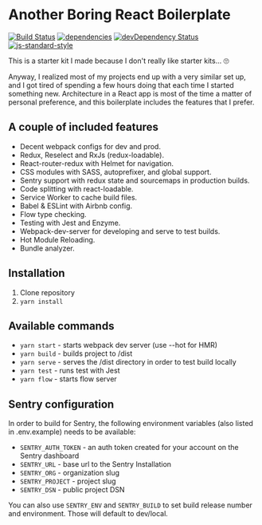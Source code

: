 # Another Boring React Boilerplate

[![Build Status](https://travis-ci.org/davezuko/react-redux-starter-kit.svg?branch=master)](https://travis-ci.org/interactive-solutions/backoffice-starterkit?branch=master)
[![dependencies](https://david-dm.org/interactive-solutions/backoffice-starterkit.svg)](https://david-dm.org/interactive-solutions/backoffice-starterkit)
[![devDependency Status](https://david-dm.org/interactive-solutions/backoffice-starterkit/dev-status.svg)](https://david-dm.org/interactive-solutions/backoffice-starterkit#info=devDependencies)
[![js-standard-style](https://img.shields.io/badge/code%20style-standard-brightgreen.svg)](http://standardjs.com/)

This is a starter kit I made because I don't really like starter kits... 🙄

Anyway, I realized most of my projects end up with a very similar set up, and I got tired of
spending a few hours doing that each time I started something new. Architecture in a React app is
most of the time a matter of personal preference, and this boilerplate includes the features that I
prefer.

## A couple of included features

* Decent webpack configs for dev and prod.
* Redux, Reselect and RxJs (redux-loadable).
* React-router-redux with Helmet for navigation.
* CSS modules with SASS, autoprefixer, and global support.
* Sentry support with redux state and sourcemaps in production builds.
* Code splitting with react-loadable.
* Service Worker to cache build files.
* Babel & ESLint with Airbnb config.
* Flow type checking.
* Testing with Jest and Enzyme.
* Webpack-dev-server for developing and serve to test builds.
* Hot Module Reloading.
* Bundle analyzer.

## Installation

1. Clone repository
2. `yarn install`

## Available commands

* `yarn start` - starts webpack dev server (use --hot for HMR)
* `yarn build` - builds project to /dist
* `yarn serve` - serves the /dist directory in order to test build locally
* `yarn test` - runs test with Jest
* `yarn flow` - starts flow server

## Sentry configuration

In order to build for Sentry, the following environment variables (also listed in .env.example)
needs to be available:

* `SENTRY_AUTH_TOKEN` - an auth token created for your account on the Sentry dashboard
* `SENTRY_URL` - base url to the Sentry Installation
* `SENTRY_ORG` - organization slug
* `SENTRY_PROJECT` - project slug
* `SENTRY_DSN` - public project DSN

You can also use `SENTRY_ENV` and `SENTRY_BUILD` to set build release number and environment. Those
will default to dev/local.

